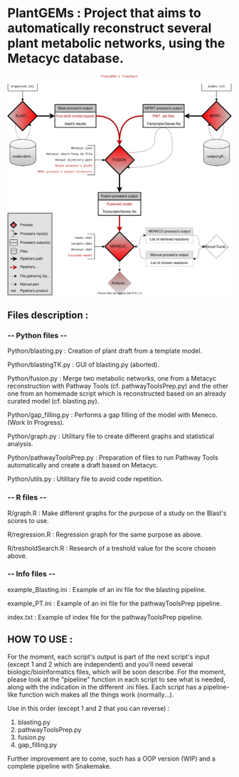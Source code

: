 # PlantGEMs : Project that aims to automatically reconstruct several plant metabolic networks, using the Metacyc database.

![Alt text](./Flowchart_PlantGEMs.drawio.svg)

## Files description :

### -- Python files --

Python/blasting.py : Creation of plant draft from a template model.

Python/blastingTK.py : GUI of blasting.py (aborted).

Python/fusion.py : Merge two metabolic networks, one from a Metacyc reconstruction with Pathway Tools (cf. pathwayToolsPrep.py) and the other one from an homemade script which is reconstructed based on an already curated model (cf. blasting.py).

Python/gap_filling.py : Performs a gap filling of the model with Meneco. (Work In Progress).

Python/graph.py : Utilitary file to create different graphs and statistical analysis.

Python/pathwayToolsPrep.py : Preparation of files to run Pathway Tools automatically and create a draft based on Metacyc.

Python/utils.py : Utilitary file to avoid code repetition.

### -- R files --

R/graph.R : Make different graphs for the purpose of a study on the Blast's scores to use.

R/regression.R : Regression graph for the same purpose as above.

R/tresholdSearch.R : Research of a treshold value for the score chosen above.

### -- Info files --

example_Blasting.ini : Example of an ini file for the blasting pipeline.

example_PT.ini : Example of an ini file for the pathwayToolsPrep pipeline.

index.txt : Example of index file for the pathwayToolsPrep pipeline.


## HOW TO USE :

For the moment, each script's output is part of the next script's input (except 1 and 2 which are independent) and you'll need several biologic/bioinformatics files, which will be soon describe. For the moment, please look at the "pipeline" function in each script to see what is needed, along with the indication in the different .ini files.
Each script has a pipeline-like function wich makes all the things work (normally...).

Use in this order (except 1 and 2 that you can reverse) :
1. blasting.py
2. pathwayToolsPrep.py
3. fusion.py
4. gap_filling.py

Further improvement are to come, such has a OOP version (WIP) and a complete pipeline with Snakemake.
